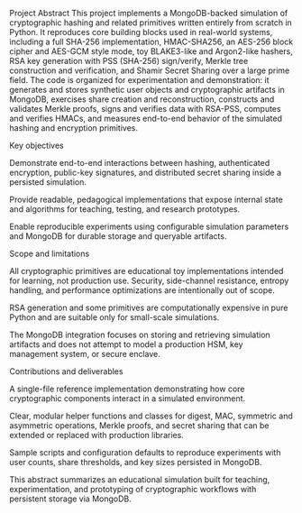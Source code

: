 Project Abstract
This project implements a MongoDB-backed simulation of cryptographic hashing and related primitives written entirely from scratch in Python. It reproduces core building blocks used in real-world systems, including a full SHA-256 implementation, HMAC-SHA256, an AES-256 block cipher and AES-GCM style mode, toy BLAKE3-like and Argon2-like hashers, RSA key generation with PSS (SHA-256) sign/verify, Merkle tree construction and verification, and Shamir Secret Sharing over a large prime field. The code is organized for experimentation and demonstration: it generates and stores synthetic user objects and cryptographic artifacts in MongoDB, exercises share creation and reconstruction, constructs and validates Merkle proofs, signs and verifies data with RSA-PSS, computes and verifies HMACs, and measures end-to-end behavior of the simulated hashing and encryption primitives.

Key objectives

Demonstrate end-to-end interactions between hashing, authenticated encryption, public-key signatures, and distributed secret sharing inside a persisted simulation.

Provide readable, pedagogical implementations that expose internal state and algorithms for teaching, testing, and research prototypes.

Enable reproducible experiments using configurable simulation parameters and MongoDB for durable storage and queryable artifacts.

Scope and limitations

All cryptographic primitives are educational toy implementations intended for learning, not production use. Security, side-channel resistance, entropy handling, and performance optimizations are intentionally out of scope.

RSA generation and some primitives are computationally expensive in pure Python and are suitable only for small-scale simulations.

The MongoDB integration focuses on storing and retrieving simulation artifacts and does not attempt to model a production HSM, key management system, or secure enclave.

Contributions and deliverables

A single-file reference implementation demonstrating how core cryptographic components interact in a simulated environment.

Clear, modular helper functions and classes for digest, MAC, symmetric and asymmetric operations, Merkle proofs, and secret sharing that can be extended or replaced with production libraries.

Sample scripts and configuration defaults to reproduce experiments with user counts, share thresholds, and key sizes persisted in MongoDB.

This abstract summarizes an educational simulation built for teaching, experimentation, and prototyping of cryptographic workflows with persistent storage via MongoDB.
